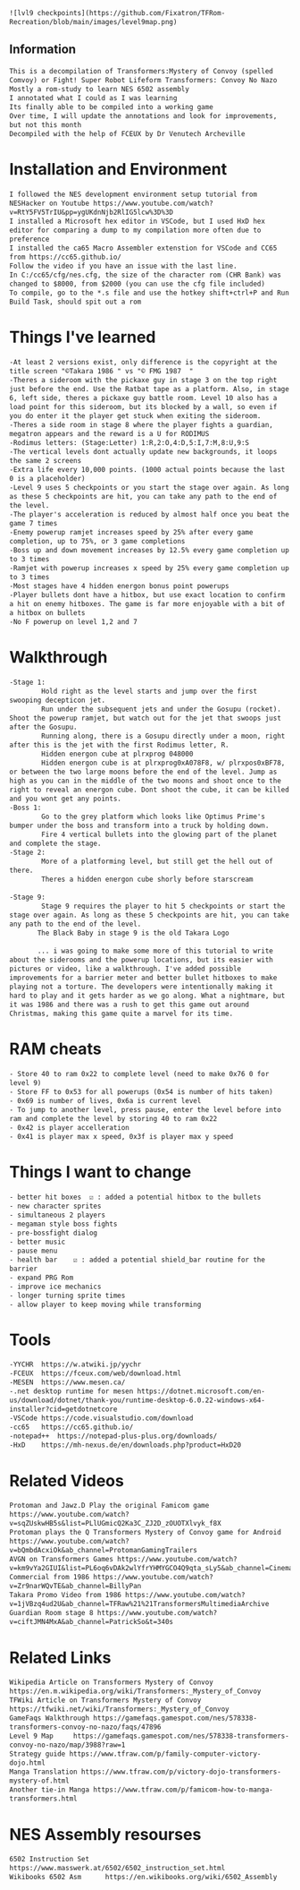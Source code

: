     ![lvl9 checkpoints](https://github.com/Fixatron/TFRom-Recreation/blob/main/images/level9map.png)

##  Information
    This is a decompilation of Transformers:Mystery of Convoy (spelled Comvoy) or Fight! Super Robot Lifeform Transformers: Convoy No Nazo
    Mostly a rom-study to learn NES 6502 assembly
    I annotated what I could as I was learning
    Its finally able to be compiled into a working game
    Over time, I will update the annotations and look for improvements, but not this month
    Decompiled with the help of FCEUX by Dr Venutech Archeville

#   Installation and Environment
    I followed the NES development environment setup tutorial from NESHacker on Youtube https://www.youtube.com/watch?v=RtY5FV5TrIU&pp=ygUKdnNjb2RlIG5lcw%3D%3D
    I installed a Microsoft hex editor in VSCode, but I used HxD hex editor for comparing a dump to my compilation more often due to preference
    I installed the ca65 Macro Assembler extenstion for VSCode and CC65 from https://cc65.github.io/
    Follow the video if you have an issue with the last line.
    In C:/cc65/cfg/nes.cfg, the size of the character rom (CHR Bank) was changed to $8000, from $2000 (you can use the cfg file included)
    To compile, go to the *.s file and use the hotkey shift+ctrl+P and Run Build Task, should spit out a rom

#   Things I've learned
    -At least 2 versions exist, only difference is the copyright at the title screen "©Takara 1986 " vs "© FMG 1987  "
    -Theres a sideroom with the pickaxe guy in stage 3 on the top right just before the end. Use the Ratbat tape as a platform. Also, in stage 6, left side, theres a pickaxe guy battle room. Level 10 also has a load point for this sideroom, but its blocked by a wall, so even if you do enter it the player get stuck when exiting the sideroom.
    -Theres a side room in stage 8 where the player fights a guardian, megatron appears and the reward is a U for RODIMUS
    -Rodimus letters: (Stage:Letter) 1:R,2:O,4:D,5:I,7:M,8:U,9:S
    -The vertical levels dont actually update new backgrounds, it loops the same 2 screens
    -Extra life every 10,000 points. (1000 actual points because the last 0 is a placeholder)
    -Level 9 uses 5 checkpoints or you start the stage over again. As long as these 5 checkpoints are hit, you can take any path to the end of the level.
    -The player's acceleration is reduced by almost half once you beat the game 7 times
    -Enemy powerup ramjet increases speed by 25% after every game completion, up to 75%, or 3 game completions
    -Boss up and down movement increases by 12.5% every game completion up to 3 times
    -Ramjet with powerup increases x speed by 25% every game completion up to 3 times
    -Most stages have 4 hidden energon bonus point powerups
    -Player bullets dont have a hitbox, but use exact location to confirm a hit on enemy hitboxes. The game is far more enjoyable with a bit of a hitbox on bullets
    -No F powerup on level 1,2 and 7

#   Walkthrough
    -Stage 1: 
            Hold right as the level starts and jump over the first swooping decepticon jet. 
            Run under the subsequent jets and under the Gosupu (rocket). Shoot the powerup ramjet, but watch out for the jet that swoops just after the Gosupu.
            Running along, there is a Gosupu directly under a moon, right after this is the jet with the first Rodimus letter, R.
            Hidden energon cube at plrxprog 048000
            Hidden energon cube is at plrxprog0xA078F8, w/ plrxpos0xBF78, or between the two large moons before the end of the level. Jump as high as you can in the middle of the two moons and shoot once to the right to reveal an energon cube. Dont shoot the cube, it can be killed and you wont get any points.
    -Boss 1:
            Go to the grey platform which looks like Optimus Prime's bumper under the boss and transform into a truck by holding down.
            Fire 4 vertical bullets into the glowing part of the planet and complete the stage.
    -Stage 2:
            More of a platforming level, but still get the hell out of there.
            Theres a hidden energon cube shorly before starscream

    -Stage 9:
            Stage 9 requires the player to hit 5 checkpoints or start the stage over again. As long as these 5 checkpoints are hit, you can take any path to the end of the level.
           The Black Baby in stage 9 is the old Takara Logo

           ... i was going to make some more of this tutorial to write about the siderooms and the powerup locations, but its easier with pictures or video, like a walkthrough. I've added possible improvements for a barrier meter and better bullet hitboxes to make playing not a torture. The developers were intentionally making it hard to play and it gets harder as we go along. What a nightmare, but it was 1986 and there was a rush to get this game out around Christmas, making this game quite a marvel for its time.

#   RAM cheats
    - Store 40 to ram 0x22 to complete level (need to make 0x76 0 for level 9)
    - Store FF to 0x53 for all powerups (0x54 is number of hits taken)
    - 0x69 is number of lives, 0x6a is current level
    - To jump to another level, press pause, enter the level before into ram and complete the level by storing 40 to ram 0x22
    - 0x42 is player accelleration
    - 0x41 is player max x speed, 0x3f is player max y speed

#   Things I want to change

    - better hit boxes  ☑ : added a potential hitbox to the bullets
    - new character sprites
    - simultaneous 2 players
    - megaman style boss fights
    - pre-bossfight dialog
    - better music
    - pause menu
    - health bar    ☑ : added a potential shield_bar routine for the barrier
    - expand PRG Rom
    - improve ice mechanics
    - longer turning sprite times
    - allow player to keep moving while transforming

#   Tools
    -YYCHR  https://w.atwiki.jp/yychr
    -FCEUX  https://fceux.com/web/download.html
    -MESEN  https://www.mesen.ca/
    -.net desktop runtime for mesen https://dotnet.microsoft.com/en-us/download/dotnet/thank-you/runtime-desktop-6.0.22-windows-x64-installer?cid=getdotnetcore
    -VSCode https://code.visualstudio.com/download
    -cc65   https://cc65.github.io/
    -notepad++  https://notepad-plus-plus.org/downloads/
    -HxD    https://mh-nexus.de/en/downloads.php?product=HxD20

#   Related Videos
    Protoman and Jawz.D Play the original Famicom game https://www.youtube.com/watch?v=sqZUskwHB5s&list=PLlUGmicQ2Ka3C_ZJ2D_zOUOTXlvyk_f8X
    Protoman plays the Q Transformers Mystery of Convoy game for Android https://www.youtube.com/watch?v=bQmbdAcxiOk&ab_channel=ProtomanGamingTrailers
    AVGN on Transformers Games https://www.youtube.com/watch?v=km9vYa2GIUI&list=PL6oq6vDAk2wlYfrYHMYGCO4Q9qta_sLy5&ab_channel=Cinemassacre
    Commercial from 1986 https://www.youtube.com/watch?v=Zr9narWQvTE&ab_channel=BillyPan
    Takara Promo Video from 1986 https://www.youtube.com/watch?v=1jVBzq4ud2U&ab_channel=TFRaw%21%21TransformersMultimediaArchive
    Guardian Room stage 8 https://www.youtube.com/watch?v=ciftJMN4MxA&ab_channel=PatrickSo&t=340s
    

#   Related Links
    Wikipedia Article on Transformers Mystery of Convoy https://en.m.wikipedia.org/wiki/Transformers:_Mystery_of_Convoy
    TFWiki Article on Transformers Mystery of Convoy https://tfwiki.net/wiki/Transformers:_Mystery_of_Convoy
    GameFaqs Walkthrough https://gamefaqs.gamespot.com/nes/578338-transformers-convoy-no-nazo/faqs/47896
    Level 9 Map     https://gamefaqs.gamespot.com/nes/578338-transformers-convoy-no-nazo/map/3988?raw=1
    Strategy guide https://www.tfraw.com/p/family-computer-victory-dojo.html
    Manga Translation https://www.tfraw.com/p/victory-dojo-transformers-mystery-of.html
    Another tie-in Manga https://www.tfraw.com/p/famicom-how-to-manga-transformers.html


#   NES Assembly resourses
    6502 Instruction Set    https://www.masswerk.at/6502/6502_instruction_set.html
    Wikibooks 6502 Asm      https://en.wikibooks.org/wiki/6502_Assembly
